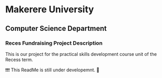 # Makerere University
## Computer Science Department
### Reces Fundraising Project Description
This is our project for the practical skills development course unit of the Recess term.

:heavy_exclamation_mark::heavy_exclamation_mark::heavy_exclamation_mark: This ReadMe is still under developemnt. :construction:
